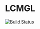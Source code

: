 # LCMGL

[![Build Status](https://travis-ci.org/rdeits/LCMGL.jl.svg?branch=master)](https://travis-ci.org/rdeits/LCMGL.jl)
